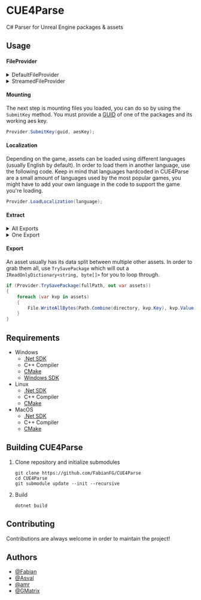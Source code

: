 # CUE4Parse

C# Parser for Unreal Engine packages & assets

## Usage

#### FileProvider
<details>
<summary>DefaultFileProvider</summary>

This file provider lets you load packages locally from a given directory.
```csharp
var provider = new DefaultFileProvider(gameDirectory, SearchOption.TopDirectoryOnly);
provider.Initialize();
```
</details>

<details>
<summary>StreamedFileProvider</summary>

This file provider lets you load packages from their stream and gives you more control over what one you want to load.
```csharp
var provider = new StreamedFileProvider(gameName); // gameName is not useful for most cases
provider.Initialize(fileName, new []{fileStream}); // foreach file you wanna load
// the 'fileStream' array must contains both .utoc AND .ucas streams in case you're loading an IO Store Package
```
</details>

#### Mounting

The next step is mounting files you loaded, you can do so by using the `SubmitKey` method. You must provide a [GUID](https://en.wikipedia.org/wiki/Universally_unique_identifier) of one of the packages and its working aes key.
```csharp
Provider.SubmitKey(guid, aesKey);
```

#### Localization

Depending on the game, assets can be loaded using different languages (usually English by default). In order to load them in another language, use the following code. Keep in mind that languages hardcoded in CUE4Parse are a small amount of languages used by the most popular games, you might have to add your own language in the code to support the game you're loading.
```csharp
Provider.LoadLocalization(language);
```

#### Extract

<details>
<summary>All Exports</summary>

To get a json string of all exports included in the asset
```csharp
var exports = Provider.LoadObjectExports(fullPath);
var json = JsonConvert.SerializeObject(exports, Formatting.Indented);
```
</details>

<details>
<summary>One Export</summary>

To get a json string of one export included in the asset
```csharp
var export = Provider.LoadObject(fullPathWithExportName); // FortniteGame/Content/Athena/Items/Cosmetics/Backpacks/BID_718_ProgressiveJonesy.FortCosmeticCharacterPartVariant_0
var json = JsonConvert.SerializeObject(export, Formatting.Indented);
```
</details>

#### Export

An asset usually has its data split between multiple other assets. In order to grab them all, use `TrySavePackage` which will out a `IReadOnlyDictionary<string, byte[]>` for you to loop through.
```csharp
if (Provider.TrySavePackage(fullPath, out var assets))
{
    foreach (var kvp in assets)
    {
        File.WriteAllBytes(Path.Combine(directory, kvp.Key), kvp.Value);
    }
}
```
## Requirements

* Windows
    * [.Net SDK](https://dotnet.microsoft.com/download)
    * C++ Compiler
    * [CMake](https://cmake.org/)
    * [Windows SDK](https://developer.microsoft.com/en-us/windows/downloads/windows-sdk/)
* Linux
    * [.Net SDK](https://dotnet.microsoft.com/download)
    * C++ Compiler
    * [CMake](https://cmake.org/)
* MacOS
    * [.Net SDK](https://dotnet.microsoft.com/download)
    * C++ Compiler
    * [CMake](https://cmake.org/)

## Building CUE4Parse

1. Clone repository and initialize submodules

    ```
    git clone https://github.com/FabianFG/CUE4Parse
    cd CUE4Parse
    git submodule update --init --recursive
    ```
2. Build 
    ``` 
    dotnet build
    ```

## Contributing

Contributions are always welcome in order to maintain the project!
## Authors

- [@Fabian](https://github.com/FabianFG)
- [@Asval](https://github.com/4sval)
- [@amr](https://github.com/Amrsatrio)
- [@GMatrix](https://github.com/GMatrixGames)
